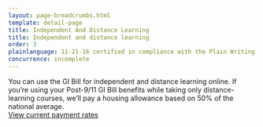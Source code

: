 ```yaml
---
layout: page-breadcrumbs.html
template: detail-page
title: Independent And Distance Learning
title: Independent and distance learning
order: 3
plainlanguage: 11-21-16 certified in compliance with the Plain Writing Act
concurrence: incomplete
---
```


<div class="va-introtext">

You can use the GI Bill for independent and distance learning online. If you’re using your Post-9/11 GI Bill benefits while taking only distance-learning courses, we’ll pay a housing allowance based on 50% of the national average. <br>[View current payment rates](https://www.benefits.va.gov/gibill/resources/benefits_resources/rate_tables.asp)

</div>
